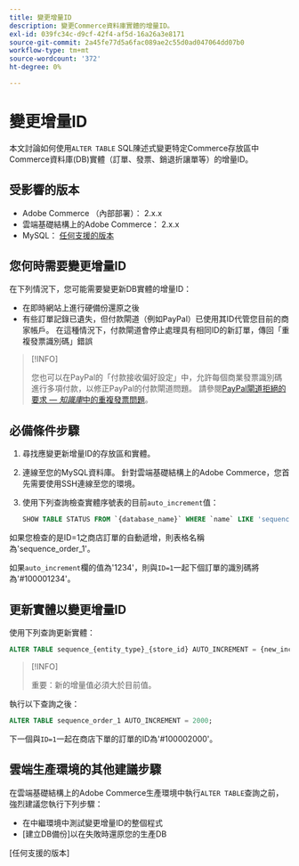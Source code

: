 ```yaml
---
title: 變更增量ID
description: 變更Commerce資料庫實體的增量ID。
exl-id: 039fc34c-d9cf-42f4-af5d-16a26a3e8171
source-git-commit: 2a45fe77d5a6fac089ae2c55d0ad047064dd07b0
workflow-type: tm+mt
source-wordcount: '372'
ht-degree: 0%

---
```


# 變更增量ID

本文討論如何使用`ALTER TABLE` SQL陳述式變更特定Commerce存放區中Commerce資料庫(DB)實體（訂單、發票、銷退折讓單等）的增量ID。

## 受影響的版本

- Adobe Commerce （內部部署）： 2.x.x
- 雲端基礎結構上的Adobe Commerce： 2.x.x
- MySQL： [任何支援的版本](../../installation/prerequisites/database/mysql.md)

## 您何時需要變更增量ID

在下列情況下，您可能需要變更新DB實體的增量ID：

- 在即時網站上進行硬備份還原之後
- 有些訂單記錄已遺失，但付款閘道（例如PayPal）已使用其ID代管您目前的商家帳戶。 在這種情況下，付款閘道會停止處理具有相同ID的新訂單，傳回「重複發票識別碼」錯誤

>[!INFO]
>
>您也可以在PayPal的「付款接收偏好設定」中，允許每個商業發票識別碼進行多項付款，以修正PayPal的付款閘道問題。 請參閱[PayPal閘道拒絕的要求 — _知識庫_&#x200B;中的重複發票問題](https://experienceleague.adobe.com/docs/commerce-knowledge-base/kb/troubleshooting/payments/paypal-gateway-rejected-request-duplicate-invoice-issue.html)。

## 必備條件步驟

1. 尋找應變更新增量ID的存放區和實體。
1. 連線至您的MySQL資料庫。
針對雲端基礎結構上的Adobe Commerce，您首先需要使用SSH連線至您的環境。
1. 使用下列查詢檢查實體序號表的目前`auto_increment`值：

   ```sql
   SHOW TABLE STATUS FROM `{database_name}` WHERE `name` LIKE 'sequence_{entity_type}_{store_id}';
   ```

如果您檢查的是ID=1之商店訂單的自動遞增，則表格名稱為&#39;sequence_order_1&#39;。

如果`auto_increment`欄的值為&#39;1234&#39;，則與`ID=1`一起下個訂單的識別碼將為&#39;#100001234&#39;。

## 更新實體以變更增量ID

使用下列查詢更新實體：

```sql
ALTER TABLE sequence_{entity_type}_{store_id} AUTO_INCREMENT = {new_increment_value};
```

>[!INFO]
>
>重要：新的增量值必須大於目前值。

執行以下查詢之後：

```sql
ALTER TABLE sequence_order_1 AUTO_INCREMENT = 2000;
```

下一個與`ID=1`一起在商店下單的訂單的ID為&#39;#100002000&#39;。

## 雲端生產環境的其他建議步驟

在雲端基礎結構上的Adobe Commerce生產環境中執行`ALTER TABLE`查詢之前，強烈建議您執行下列步驟：

- 在中繼環境中測試變更增量ID的整個程式
- [建立DB備份]以在失敗時還原您的生產DB

<!-- Link Definitions -->

[PayPal gateway rejected request - duplicate invoice issue]: https://support.magento.com/hc/en-us/articles/115002457473
[建立資料庫備份]: https://support.magento.com/hc/en-us/articles/360003254334
[任何支援的版本]
